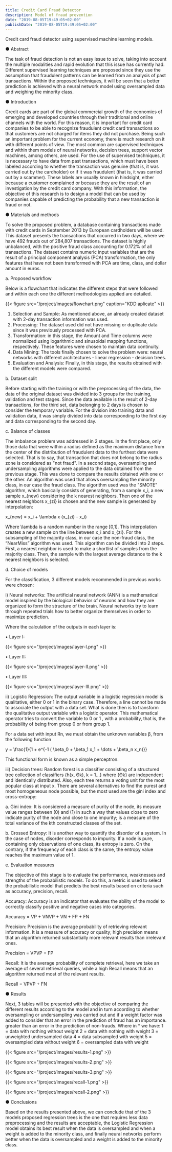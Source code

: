 ```yaml
---
title: Credit Card Fraud Detector
description: Model of fraud prevention
date: "2019-08-05T19:49:05+02:00"
publishDate: "2019-08-05T19:49:05+02:00"
---
```


Credit card fraud detector using supervised machine learning models.

● Abstract 

The task of fraud detection is not an easy issue to solve, taking into account the multiple modalities and rapid evolution that this issue has currently had. Different supervised learning techniques are proposed since they use the assumption that fraudulent patterns can be learned from an analysis of past transactions. Within the proposed techniques, it will be seen that a better prediction is achieved with a neural network model using oversampled data and weighing the minority class.

● Introduction

Credit cards are part of the global commercial growth of the economies of emerging and developed countries through their traditional and online channels with the world. For this reason, it is important for credit card companies to be able to recognize fraudulent credit card transactions so that customers are not charged for items they did not purchase.
Being such an important problem for the current economy, there is much research on it with different points of view. The most common are supervised techniques and within them models of neural networks, decision trees, support vector machines, among others, are used.
For the use of supervised techniques, it is necessary to have data from past transactions, which must have been labeled according to whether the transaction was genuine (that is, it was carried out by the cardholder) or if it was fraudulent (that is, it was carried out by a scammer). These labels are usually known in hindsight, either because a customer complained or because they are the result of an investigation by the credit card company. With this information, the objective of this research is to design a model that can be used by companies capable of predicting the probability that a new transaction is fraud or not.

● Materials and methods

To solve the proposed problem, a database containing transactions made with credit cards in September 2013 by European cardholders will be used. This dataset presents the transactions that occurred in two days, where we have 492 frauds out of 284,807 transactions. The dataset is highly unbalanced, with the positive fraud class accounting for 0.172% of all transactions. The dataset contains numeric input variables that are the result of a principal component analysis (PCA) transformation, the only features that have not been transformed with PCA are time, class, and dollar amount in euros.

a. Proposed workflow

Below is a flowchart that indicates the different steps that were followed and within each one the different methodologies applied are detailed.

{{< figure src="/project/images/flowchart.png" caption="KDD aplicate" >}}

1. Selection and Sample: As mentioned above, an already created dataset with 2-day transaction information was used.
2. Processing: The dataset used did not have missing or duplicate data since it was previously processed with PCA.
3. Transformation: in this stage, the Amount and Time columns were normalized using logarithmic and sinusoidal mapping functions, respectively. These features were chosen to maintain data continuity.
4. Data Mining: The tools finally chosen to solve the problem were: neural networks with different architectures - linear regression - decision trees.
5. Evaluation and Analysis: Finally, in this stage, the results obtained with the different models were compared.

b. Dataset split

Before starting with the training or with the preprocessing of the data, the data of the original dataset was divided into 3 groups for the training, validation and test stages. Since the data available is the result of 2-day transactions, for the third set, data belonging to 2 days is chosen to consider the temporary variable. For the division into training data and validation data, it was simply divided into data corresponding to the first day and data corresponding to the second day.

c. Balance of classes

The imbalance problem was addressed in 2 stages. In the first place, only those data that were within a radius defined as the maximum distance from the center of the distribution of fraudulent data to the furthest data were selected. That is to say, that transaction that does not belong to the radius zone is considered as "not fraud".
In a second stage, oversampling and undersampling algorithms were applied to the data obtained from the previous stage. This was done to compare the results obtained with one or the other.
An algorithm was used that allows oversampling the minority class, in our case the fraud class. The algorithm used was the "SMOTE" algorithm, which basically consists of generating, from a sample x_i, a new sample x_{new} considering the k nearest neighbors. Then one of the nearest neighbors x_{zi} is chosen and the new sample is generated by interpolation:

x_{new} = x_i + \lambda x (x_{zi} - x_i)

Where \lambda is a random number in the range [0,1]. This interpolation creates a new sample on the line between x_i and x_{zi}.
For the subsampling of the majority class, in our case the non-fraud class, the “NearMiss” algorithm was used. This algorithm can be divided into 2 steps. First, a nearest neighbor is used to make a shortlist of samples from the majority class. Then, the sample with the largest average distance to the k nearest neighbors is selected.

d. Choice of models

For the classification, 3 different models recommended in previous works were chosen:

i) Neural networks: The artificial neural network (ANN) is a mathematical model inspired by the biological behavior of neurons and how they are organized to form the structure of the brain. Neural networks try to learn through repeated trials how to better organize themselves in order to maximize prediction.

Where the calculation of the outputs in each layer is:

• Layer I:

{{< figure src="/project/images/layer-I.png" >}}

• Layer II:

{{< figure src="/project/images/layer-II.png" >}}

• Layer III:

{{< figure src="/project/images/layer-III.png" >}}

ii) Logistic Regression: The output variable in a logistic regression model is qualitative, either 0 or 1 in the binary case. Therefore, a line cannot be made to associate the output with a data set. What is done then is to transform the qualitative output variable with a logistic operator. This mathematical operator tries to convert the variable to 0 or 1 , with a probability, that is, the probability of being from group 0 or from group 1.

For a data set with input Rn, we must obtain the unknown variables β, from the following function

y = \frac{1}{1 + e^{-1 ( \beta_0 + \beta_1 x_1 + \dots + \beta_n x_n)}}

This functional form is known as a simple perceptron.

iii) Decision trees: Random forest is a classifier consisting of a structured tree collection of classifiers {h(x, Θk), k = 1...} where {Θk} are independent and identically distributed. Also, each tree returns a voting unit for the most popular class at input x.
There are several alternatives to find the purest and most homogeneous node possible, but the most used are the gini index and cross-entropy:

a. Gini index: It is considered a measure of purity of the node, its measure value ranges between (0) and (1) in such a way that values ​​close to zero indicate purity of the node and close to one impurity; is a measure of the total variance of the kth constructed classes of the set.

b. Crossed Entropy: It is another way to quantify the disorder of a system. In the case of nodes, disorder corresponds to impurity. If a node is pure, containing only observations of one class, its entropy is zero. On the contrary, if the frequency of each class is the same, the entropy value reaches the maximum value of 1.

e. Evaluation measures

The objective of this stage is to evaluate the performance, weaknesses and strengths of the probabilistic models. To do this, a metric is used to select the probabilistic model that predicts the best results based on criteria such as accuracy, precision, recall.

Accuracy: Accuracy is an indicator that evaluates the ability of the model to correctly classify positive and negative cases into categories.

Accuracy = VP + VNVP + VN + FP + FN

Precision: Precision is the average probability of retrieving relevant information. It is a measure of accuracy or quality; high precision means that an algorithm returned substantially more relevant results than irrelevant ones.

Precision = VPVP + FP

Recall: It is the average probability of complete retrieval, here we take an average of several retrieval queries, while a high Recall means that an algorithm returned most of the relevant results.

Recall = VPVP + FN

● Results

Next, 3 tables will be presented with the objective of comparing the different results according to the model and in turn according to whether oversampling or undersampling was carried out and if a weight factor was added to consider that an error in the prediction of fraud has an importance. greater than an error in the prediction of non-frauds.
Where in * we have:
1 = data with nothing without weight
2 = data with nothing with weight
3 = unweighted undersampled data
4 = data subsampled with weight
5 = oversampled data without weight
6 = oversampled data with weight

{{< figure src="/project/images/results-1.png" >}}

{{< figure src="/project/images/results-2.png" >}}

{{< figure src="/project/images/results-3.png" >}}

{{< figure src="/project/images/recall-1.png" >}}

{{< figure src="/project/images/recall-2.png" >}}

● Conclusions

Based on the results presented above, we can conclude that of the 3 models proposed regression trees is the one that requires less data preprocessing and the results are acceptable, the Logistic Regression model obtains its best result when the data is oversampled and when a weight is added to the minority class, and finally neural networks perform better when the data is oversampled and a weight is added to the minority class.